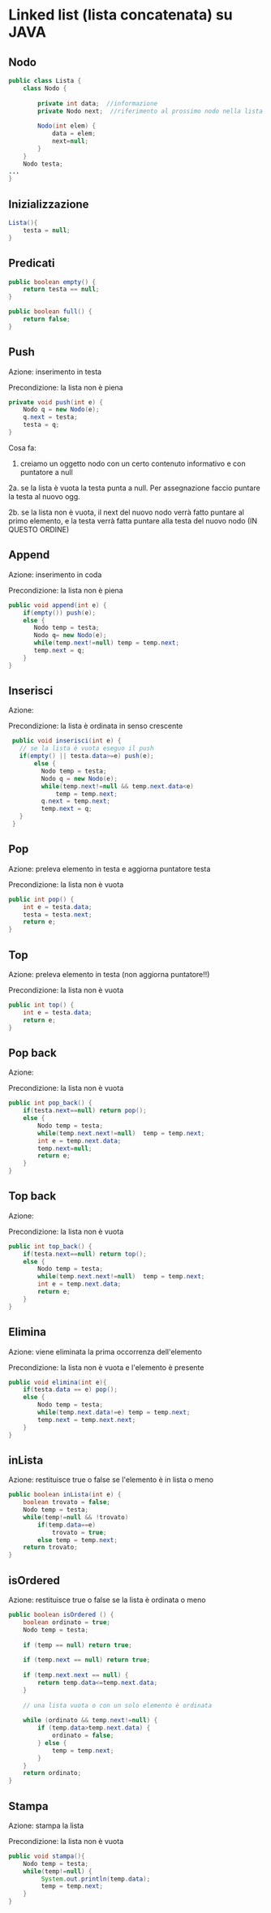 # Linked list (lista concatenata) su JAVA

## Nodo
```java
public class Lista { 
    class Nodo {
    
        private int data;  //informazione
        private Nodo next;  //riferimento al prossimo nodo nella lista
    
        Nodo(int elem) {
            data = elem; 
            next=null;
        }
    }
    Nodo testa;
...
}
```

## Inizializzazione
```java
Lista(){ 
    testa = null;
}
```
## Predicati
```java
public boolean empty() {
    return testa == null;
}

public boolean full() {
    return false;
}
```
## Push
Azione: inserimento in testa

Precondizione: la lista non è piena
```java
private void push(int e) {
    Nodo q = new Nodo(e);
    q.next = testa;
    testa = q;
}
```
Cosa fa:
1. creiamo un oggetto nodo con un certo contenuto informativo e con puntatore a null

2a. se la lista è vuota la testa punta a null. Per assegnazione faccio puntare la testa al nuovo ogg.

2b. se la lista non è vuota, il next del nuovo nodo verrà fatto puntare al primo elemento, e la testa verrà fatta puntare alla testa del nuovo nodo (IN QUESTO ORDINE)

## Append
Azione: inserimento in coda

Precondizione: la lista non è piena
```java
public void append(int e) {
    if(empty()) push(e);
    else {
       Nodo temp = testa;
       Nodo q= new Nodo(e);
       while(temp.next!=null) temp = temp.next;
       temp.next = q;
    }   
}
```
## Inserisci
Azione:

Precondizione: la lista è ordinata in senso crescente
```java
 public void inserisci(int e) {
   // se la lista è vuota eseguo il push
   if(empty() || testa.data>=e) push(e);
       else {
         Nodo temp = testa;
         Nodo q = new Nodo(e);
         while(temp.next!=null && temp.next.data<e)
             temp = temp.next;
         q.next = temp.next;
         temp.next = q;
   }
 }
```
## Pop
Azione: preleva elemento in testa e aggiorna puntatore testa

Precondizione: la lista non è vuota
```java
public int pop() {
    int e = testa.data;
    testa = testa.next;
    return e;
}
```
## Top
Azione: preleva elemento in testa (non aggiorna puntatore!!)

Precondizione: la lista non è vuota

```java
public int top() {
    int e = testa.data;
    return e;
}
```
## Pop back
Azione:

Precondizione: la lista non è vuota
```java
public int pop_back() {
    if(testa.next==null) return pop();
    else {
        Nodo temp = testa;
        while(temp.next.next!=null)  temp = temp.next;
        int e = temp.next.data;
        temp.next=null;
        return e;
    } 
}
```

## Top back
Azione: 

Precondizione: la lista non è vuota
```java
public int top_back() {
    if(testa.next==null) return top();
    else {
        Nodo temp = testa;
        while(temp.next.next!=null)  temp = temp.next;
        int e = temp.next.data;
        return e;
    } 
}
```

## Elimina
Azione: viene eliminata la prima occorrenza dell'elemento

Precondizione: la lista non è vuota e l'elemento è presente
```java
public void elimina(int e){
    if(testa.data == e) pop();
    else {
        Nodo temp = testa;
        while(temp.next.data!=e) temp = temp.next;
        temp.next = temp.next.next;
    }
}
```

## inLista
Azione: restituisce true o false se l'elemento è in lista o meno
```java
public boolean inLista(int e) {
    boolean trovato = false;
    Nodo temp = testa;
    while(temp!=null && !trovato)
        if(temp.data==e)
            trovato = true;
        else temp = temp.next;
    return trovato;
}
```

## isOrdered
Azione: restituisce true o false se la lista è ordinata o meno
```java
public boolean isOrdered () {
    boolean ordinato = true;
    Nodo temp = testa;
    
    if (temp == null) return true;
    
    if (temp.next == null) return true;
    
    if (temp.next.next == null) {
        return temp.data<=temp.next.data;
    }
    
    // una lista vuota o con un solo elemento è ordinata
    
    while (ordinato && temp.next!=null) {
        if (temp.data>temp.next.data) {
            ordinato = false;
        } else {
            temp = temp.next;
        }
    }
    return ordinato;
}
```

## Stampa
Azione: stampa la lista

Precondizione: la lista non è vuota
```java
public void stampa(){
    Nodo temp = testa;
    while(temp!=null) {
         System.out.println(temp.data);
         temp = temp.next;
    }
}
```
